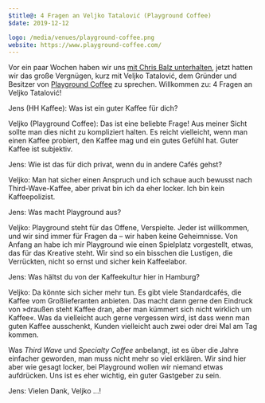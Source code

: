 ```yaml
---
$title@: 4 Fragen an Veljko Tatalović (Playground Coffee)
$date: 2019-12-12

logo: /media/venues/playground-coffee.png
website: https://www.playground-coffee.com/
---
```


Vor ein paar Wochen haben wir uns [mit Chris Balz unterhalten]([url('/content/posts/20191015.md')]), jetzt hatten wir das große Vergnügen, kurz mit Veljko Tatalović, dem Gründer und Besitzer von [Playground Coffee]([url('/content/roasters/playground.md')]) zu sprechen. Willkommen zu: 4 Fragen an Veljko Tatalović!

Jens (HH Kaffee): Was ist ein guter Kaffee für dich?

Veljko (Playground Coffee): Das ist eine beliebte Frage! Aus meiner Sicht sollte man dies nicht zu kompliziert halten. Es reicht vielleicht, wenn man einen Kaffee probiert, den Kaffee mag und ein gutes Gefühl hat. Guter Kaffee ist subjektiv.

Jens: Wie ist das für dich privat, wenn du in andere Cafés gehst?

Veljko: Man hat sicher einen Anspruch und ich schaue auch bewusst nach Third-Wave-Kaffee, aber privat bin ich da eher locker. Ich bin kein Kaffeepolizist.

Jens: Was macht Playground aus?

Veljko: Playground steht für das Offene, Verspielte. Jeder ist willkommen, und wir sind immer für Fragen da – wir haben keine Geheimnisse. Von Anfang an habe ich mir Playground wie einen Spielplatz vorgestellt, etwas, das für das Kreative steht. Wir sind so ein bisschen die Lustigen, die Verrückten, nicht so ernst und sicher kein Kaffeelabor.

Jens: Was hältst du von der Kaffeekultur hier in Hamburg?

Veljko: Da könnte sich sicher mehr tun. Es gibt viele Standardcafés, die Kaffee vom Großlieferanten anbieten. Das macht dann gerne den Eindruck von »draußen steht Kaffee dran, aber man kümmert sich nicht wirklich um Kaffee«. Was da vielleicht auch gerne vergessen wird, ist dass wenn man guten Kaffee ausschenkt, Kunden vielleicht auch zwei oder drei Mal am Tag kommen.

Was _Third Wave_ und _Specialty Coffee_ anbelangt, ist es über die Jahre einfacher geworden, man muss nicht mehr so viel erklären. Wir sind hier aber wie gesagt locker, bei Playground wollen wir niemand etwas aufdrücken. Uns ist es eher wichtig, ein guter Gastgeber zu sein.

Jens: Vielen Dank, Veljko&nbsp;…!